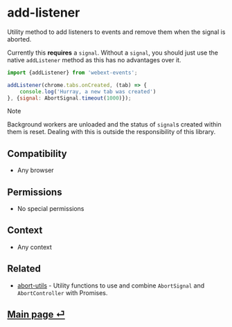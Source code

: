 # add-listener

Utility method to add listeners to events and remove them when the signal is aborted.

Currently this **requires** a `signal`. Without a `signal`, you should just use the native `addListener` method as this has no advantages over it.

```js
import {addListener} from 'webext-events';

addListener(chrome.tabs.onCreated, (tab) => {
	console.log('Hurray, a new tab was created')
}, {signal: AbortSignal.timeout(1000)});
```

> [!NOTE]
> Background workers are unloaded and the status of `signal`s created within them is reset. Dealing with this is outside the responsibility of this library.

## Compatibility

- Any browser

## Permissions

- No special permissions

## Context

- Any context

## Related

- [abort-utils](https://github.com/fregante/abort-utils) - Utility functions to use and combine `AbortSignal` and `AbortController` with Promises.

## [Main page ⏎](../readme.md)

